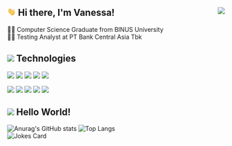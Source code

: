 ## <img src="https://raw.githubusercontent.com/ABSphreak/ABSphreak/master/gifs/Hi.gif" width="20px"> Hi there, I'm Vanessa! <img src="https://media.giphy.com/media/gpIri986XBWsqDahmN/giphy.gif" align="right">
👩‍🎓 Computer Science Graduate from BINUS University<br>
👩‍💻 Testing Analyst at PT Bank Central Asia Tbk

## <img src="https://media.giphy.com/media/cIn5fTcjnKhStIeAef/giphy.gif" width="22px"> Technologies
<p><img src="https://img.shields.io/badge/Visual%20Studio%20Code-0078d7.svg?style=for-the-badge&logo=visual-studio-code&logoColor=white"/>
<img src="https://img.shields.io/badge/Postman-FF6C37?style=for-the-badge&logo=postman&logoColor=white"/>
<img src="https://img.shields.io/badge/Adobe%20XD-470137?style=for-the-badge&logo=Adobe%20XD&logoColor=white"/>
<img src="https://img.shields.io/badge/Microsoft-0078D4?style=for-the-badge&logo=microsoft&logoColor=white"/>
<img src="https://img.shields.io/badge/Canva-%2300C4CC.svg?style=for-the-badge&logo=Canva&logoColor=white"/></p>

<p><img src="https://img.shields.io/badge/html5-%23E34F26.svg?style=for-the-badge&logo=html5&logoColor=white"/>
<img src="https://img.shields.io/badge/css3-%231572B6.svg?style=for-the-badge&logo=css3&logoColor=white"/>
<img src="https://img.shields.io/badge/javascript-%23323330.svg?style=for-the-badge&logo=javascript&logoColor=white"/>
<img src="https://img.shields.io/badge/c++-%2300599C.svg?style=for-the-badge&logo=c%2B%2B&logoColor=white"/>
<img src="https://img.shields.io/badge/java-%23ED8B00.svg?style=for-the-badge&logo=openjdk&logoColor=white"/></p>

## <img src="https://media.giphy.com/media/yo1whaKkz38ME/giphy.gif" width="20px"> Hello World!
![Anurag's GitHub stats](https://github-readme-stats.vercel.app/api?username=vanessaaurellia&show_icons=true&theme=transparent&hide_rank=true&hide=stars&hide_border=true)
![Top Langs](https://github-readme-stats.vercel.app/api/top-langs/?username=vanessaaurellia&layout=compact&theme=transparent&hide_border=true)
<br>
![Jokes Card](https://readme-jokes.vercel.app/api?bgColor=white&hideBorder=true)
